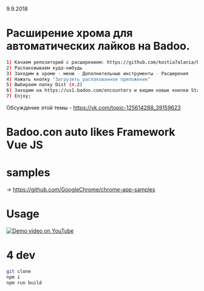 9.9.2018
# Расширение хрома для автоматических лайков на Badoo.
```bash
1) Качаем репозиторий с расширением: https://github.com/kostia7alania/badoo_autolikes_vuejs 
2) Распаковываем куда-нибудь
3) Заходим в хроме - меню - Дополнительные инструменты - Расширения 
4) Нажать кнопку "Загрузить распакованное приложение"
5) Выбираем папку Dist (п.2)
6) Заходим на https://us1.badoo.com/encounters и видим новые кнопки Start / Stop
7) Enjoy;
```
Обсуждение этой темы - https://vk.com/topic-125614288_39159623

# Badoo.con auto likes Framework Vue JS
# samples
-> https://github.com/GoogleChrome/chrome-app-samples

# Usage 
[![Demo video on YouTube](https://j.gifs.com/zKGgr8.gif)](https://www.youtube.com/watch?v=6yxOiYMv1ac) 

# 4 dev 
```bash
git clone 
npm i
npm run build
```
